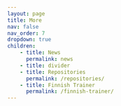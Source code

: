 ```yaml
---
layout: page
title: More
nav: false
nav_order: 7
dropdown: true
children:   
    - title: News
      permalink: news
    - title: divider
    - title: Repositories
      permalink: /repositories/
    - title: Finnish Trainer
      permalink: /finnish-trainer/
---
```

